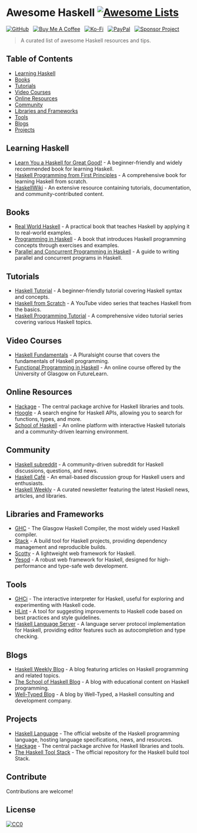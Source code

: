 # Awesome Haskell [![Awesome Lists](https://srv-cdn.himpfen.io/badges/awesome-lists/awesomelists-flat.svg)](https://github.com/brandonhimpfen/awesome)

[![GitHub](https://srv-cdn.himpfen.io/badges/github/github-flat.svg)](https://github.com/sponsors/brandonhimpfen/) &nbsp; [![Buy Me A Coffee](https://srv-cdn.himpfen.io/badges/buymeacoffee/buymeacoffee-flat.svg)](https://www.buymeacoffee.com/brandonhimpfen) &nbsp; [![Ko-Fi](https://srv-cdn.himpfen.io/badges/kofi/kofi-flat.svg)](https://ko-fi.com/brandonhimpfen) &nbsp; [![PayPal](https://srv-cdn.himpfen.io/badges/paypal/paypal-flat.svg)](https://paypal.me/brandonhimpfen) &nbsp; [![Sponsor Project](https://srv-cdn.himpfen.io/badges/sponsor-project/sponsor-project-flat.svg)](https://brandon.tiny.us/donate)

> A curated list of awesome Haskell resources and tips.

## Table of Contents

- [Learning Haskell](#learning-haskell)
- [Books](#books)
- [Tutorials](#tutorials)
- [Video Courses](#video-courses)
- [Online Resources](#online-resources)
- [Community](#community)
- [Libraries and Frameworks](#libraries-and-frameworks)
- [Tools](#tools)
- [Blogs](#blogs)
- [Projects](#projects)

## Learning Haskell

- [Learn You a Haskell for Great Good!](http://learnyouahaskell.com/) - A beginner-friendly and widely recommended book for learning Haskell.
- [Haskell Programming from First Principles](http://haskellbook.com/) - A comprehensive book for learning Haskell from scratch.
- [HaskellWiki](https://wiki.haskell.org/) - An extensive resource containing tutorials, documentation, and community-contributed content.

## Books

- [Real World Haskell](http://book.realworldhaskell.org/) - A practical book that teaches Haskell by applying it to real-world examples.
- [Programming in Haskell](https://www.cambridge.org/programming_haskell) - A book that introduces Haskell programming concepts through exercises and examples.
- [Parallel and Concurrent Programming in Haskell](https://simonmar.github.io/pages/pcph.html) - A guide to writing parallel and concurrent programs in Haskell.

## Tutorials

- [Haskell Tutorial](https://www.tutorialspoint.com/haskell/) - A beginner-friendly tutorial covering Haskell syntax and concepts.
- [Haskell from Scratch](https://www.youtube.com/playlist?list=PLf0swTFhTI8qOGXbOXEZeCjv9dO72qFWZ) - A YouTube video series that teaches Haskell from the basics.
- [Haskell Programming Tutorial](https://www.youtube.com/playlist?list=PLa9NO7LwodEy4GmoGFLi5Gzc6oJw5rKxX) - A comprehensive video tutorial series covering various Haskell topics.

## Video Courses

- [Haskell Fundamentals](https://app.pluralsight.com/library/courses/haskell-fundamentals/table-of-contents) - A Pluralsight course that covers the fundamentals of Haskell programming.
- [Functional Programming in Haskell](https://www.futurelearn.com/courses/functional-programming-haskell) - An online course offered by the University of Glasgow on FutureLearn.

## Online Resources

- [Hackage](https://hackage.haskell.org/) - The central package archive for Haskell libraries and tools.
- [Hoogle](https://hoogle.haskell.org/) - A search engine for Haskell APIs, allowing you to search for functions, types, and more.
- [School of Haskell](https://www.schoolofhaskell.com/) - An online platform with interactive Haskell tutorials and a community-driven learning environment.

## Community

- [Haskell subreddit](https://www.reddit.com/r/haskell) - A community-driven subreddit for Haskell discussions, questions, and news.
- [Haskell Café](https://mail.haskell.org/mailman/listinfo/haskell-cafe) - An email-based discussion group for Haskell users and enthusiasts.
- [Haskell Weekly](https://haskellweekly.news/) - A curated newsletter featuring the latest Haskell news, articles, and libraries.

## Libraries and Frameworks

- [GHC](https://www.haskell.org/ghc/) - The Glasgow Haskell Compiler, the most widely used Haskell compiler.
- [Stack](https://docs.haskellstack.org/en/stable/README/) - A build tool for Haskell projects, providing dependency management and reproducible builds.
- [Scotty](https://hackage.haskell.org/package/scotty) - A lightweight web framework for Haskell.
- [Yesod](https://www.yesodweb.com/) - A robust web framework for Haskell, designed for high-performance and type-safe web development.

## Tools

- [GHCi](https://downloads.haskell.org/~ghc/latest/docs/html/users_guide/ghci.html) - The interactive interpreter for Haskell, useful for exploring and experimenting with Haskell code.
- [HLint](https://github.com/ndmitchell/hlint) - A tool for suggesting improvements to Haskell code based on best practices and style guidelines.
- [Haskell Language Server](https://github.com/haskell/haskell-language-server) - A language server protocol implementation for Haskell, providing editor features such as autocompletion and type checking.

## Blogs

- [Haskell Weekly Blog](https://haskellweekly.news/blog/) - A blog featuring articles on Haskell programming and related topics.
- [The School of Haskell Blog](https://www.schoolofhaskell.com/blog/) - A blog with educational content on Haskell programming.
- [Well-Typed Blog](https://www.well-typed.com/blog/) - A blog by Well-Typed, a Haskell consulting and development company.

## Projects

- [Haskell Language](https://www.haskell.org/) - The official website of the Haskell programming language, hosting language specifications, news, and resources.
- [Hackage](https://hackage.haskell.org/) - The central package archive for Haskell libraries and tools.
- [The Haskell Tool Stack](https://github.com/commercialhaskell/stack) - The official repository for the Haskell build tool Stack.

## Contribute

Contributions are welcome!

## License

[![CC0](https://mirrors.creativecommons.org/presskit/buttons/88x31/svg/by-sa.svg)](http://creativecommons.org/licenses/by-sa/4.0/)
